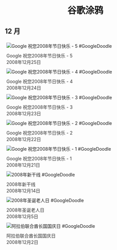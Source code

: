 
<h1 align="center"> 谷歌涂鸦 </h1>




## 12 月

<div class="image">


<img src="" alt="Google 祝您2008年节日快乐 - 5 #GoogleDoodle" style="margin: 5px"/>
<div class="info" style="font-size: 14px; color:#333333; margin:5px"><div class="title">Google 祝您2008年节日快乐 - 5</div><div class="date">2008年12月25日</div></div>

<img src="" alt="Google 祝您2008年节日快乐 - 4 #GoogleDoodle" style="margin: 5px"/>
<div class="info" style="font-size: 14px; color:#333333; margin:5px"><div class="title">Google 祝您2008年节日快乐 - 4</div><div class="date">2008年12月24日</div></div>

<img src="" alt="Google 祝您2008年节日快乐 - 3 #GoogleDoodle" style="margin: 5px"/>
<div class="info" style="font-size: 14px; color:#333333; margin:5px"><div class="title">Google 祝您2008年节日快乐 - 3</div><div class="date">2008年12月23日</div></div>

<img src="" alt="Google 祝您2008年节日快乐 - 2 #GoogleDoodle" style="margin: 5px"/>
<div class="info" style="font-size: 14px; color:#333333; margin:5px"><div class="title">Google 祝您2008年节日快乐 - 2</div><div class="date">2008年12月22日</div></div>

<img src="" alt="Google 祝您2008年节日快乐 - 1 #GoogleDoodle" style="margin: 5px"/>
<div class="info" style="font-size: 14px; color:#333333; margin:5px"><div class="title">Google 祝您2008年节日快乐 - 1</div><div class="date">2008年12月21日</div></div>

<img src="" alt="2008年新干线 #GoogleDoodle" style="margin: 5px"/>
<div class="info" style="font-size: 14px; color:#333333; margin:5px"><div class="title">2008年新干线</div><div class="date">2008年12月14日</div></div>

<img src="" alt="2008年圣诞老人日 #GoogleDoodle" style="margin: 5px"/>
<div class="info" style="font-size: 14px; color:#333333; margin:5px"><div class="title">2008年圣诞老人日</div><div class="date">2008年12月5日</div></div>

<img src="" alt="阿拉伯联合酋长国国庆日 #GoogleDoodle" style="margin: 5px"/>
<div class="info" style="font-size: 14px; color:#333333; margin:5px"><div class="title">阿拉伯联合酋长国国庆日</div><div class="date">2008年12月2日</div></div>

</div>








